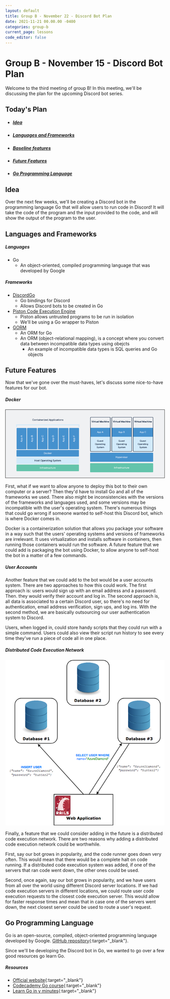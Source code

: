 ```yaml
---
layout: default
title: Group B - November 22 - Discord Bot Plan
date: 2021-11-21 00.00.00 -0400
categories: group-b
current_page: lessons
code_editor: false
---
```

# Group B - November 15 - Discord Bot Plan

Welcome to the third meeting of group B! In this meeting, we'll be discussing the plan for the upcoming Discord bot series.

## Today's Plan
- <h5><a href="#idea">Idea</a></h5>
- <h5><a href="#languages-and-frameworks">Languages and Frameworks</a></h5>
- <h5><a href="#baseline-features">Baseline features</a></h5>
- <h5><a href="#future-features">Future Features</a></h5>
- <h5><a href="#go-programming-language">Go Programming Language</a></h5>

## Idea

Over the next few weeks, we'll be creating a Discord bot in the programming language Go that will allow users to run code in Discord! It will take the code of the program and the input provided to the code, and will show the output of the program to the user.

## Languages and Frameworks

##### Languages
- Go
  - An object-oriented, compiled programming language that was developed by Google

##### Frameworks
- [DiscordGo](https://github.com/bwmarrin/discordgo)
  - Go bindings for Discord
  - Allows Discord bots to be created in Go
- [Piston Code Execution Engine](https://github.com/milindmadhukar/go-piston)
  - Piston allows untrusted programs to be run in isolation
  - We'll be using a Go wrapper to Piston
- [GORM](https://github.com/go-gorm/gorm)
  - An ORM for Go
  - An ORM (object-relational mapping), is a concept where you convert data between incompatible data types using obejcts
    - An example of incompatible data types is SQL queries and Go objects


## Future Features

Now that we've gone over the must-haves, let's discuss some nice-to-have features for our bot. 

##### Docker

<img src="/assets/img/group-b/lesson-6/docker.webp" alt="" class="post-img float-right">

First, what if we want to allow anyone to deploy this bot to their own computer or a server? Then they'd have to install Go and all of the frameworks we used. There also might be inconsistencies with the versions of the frameworks and languages used, and some versions may be incompatible with the user's operating system. There's numerous things that could go wrong if someone wanted to self-host this Discord bot, which is where Docker comes in. 

Docker is a containerization solution that allows you package your software in a way such that the users' operating systems and versions of frameworks are irrelevant. It uses virtualization and installs software in containers, then running those containers would run the software. A future feature that we could add is packaging the bot using Docker, to allow anyone to self-host the bot in a matter of a few commands.

##### User Accounts

Another feature that we could add to the bot would be a user accounts system. There are two approaches to how this could work. The first approach is: users would sign up with an email address and a password. Then. they would verify their account and log in. The second approach is, all data is associated to a certain Discord user, so there's no need for authentication, email address verification, sign ups, and log ins. With the second method, we are basically outsourcing our user authentication system to Discord.

Users, when logged in, could store handy scripts that they could run with a simple command. Users could also view their script run history to see every time they've run a piece of code all in one place.

##### Distributed Code Execution Network

<img src="/assets/img/group-b/lesson-6/distributed.png" alt="" class="post-img float-right">

Finally, a feature that we could consider adding in the future is a distributed code execution network. There are two reasons why adding a distributed code execution network could be worthwhile.

First, say our bot grows in popularity, and the code runner goes down very often. This would mean that there would be a complete halt on code running. If a distributed code execution system was added, if one of the servers that ran code went down, the other ones could be used.

Second, once again, say our bot grows in popularity, and we have users from all over the world using different Discord server locations. If we had code execution servers in different locations, we could route user code execution requests to the closest code execution server. This would allow for faster response times and mean that in case one of the servers went down, the next closest server could be used to route a user's request.
 
## Go Programming Language

Go is an open-source, compiled, object-oriented programming language developed by Google. [GitHub repository](https://github.com/golang/go){:target="_blank"}.

Since we'll be developing the Discord bot in Go, we wanted to go over a few good resources go learn Go.

##### Resources
- [Official website](https://golang.org/){:target="_blank"}
- [Codecademy Go course](https://www.codecademy.com/learn/learn-go){:target="_blank"}
- [Learn Go in y minutes](https://learnxinyminutes.com/docs/go/){:target="_blank"}

